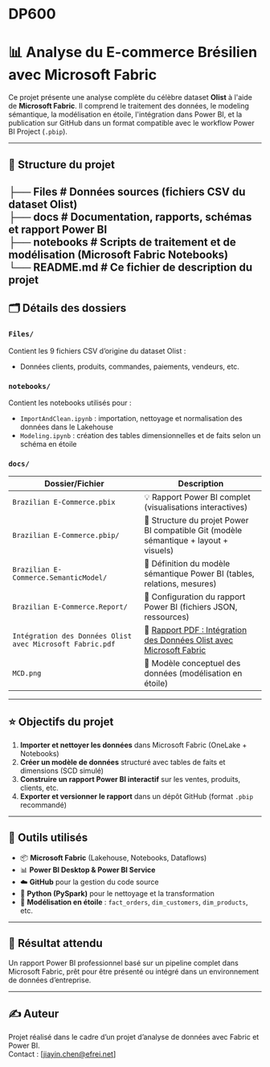 # DP600
# 📊 Analyse du E-commerce Brésilien avec Microsoft Fabric

Ce projet présente une analyse complète du célèbre dataset **Olist** à l'aide de **Microsoft Fabric**. Il comprend le traitement des données, le modeling sémantique, la modélisation en étoile, l'intégration dans Power BI, et la publication sur GitHub dans un format compatible avec le workflow Power BI Project (`.pbip`).

---

## 📁 Structure du projet
├── Files # Données sources (fichiers CSV du dataset Olist)  
├── docs # Documentation, rapports, schémas et rapport Power BI  
├── notebooks # Scripts de traitement et de modélisation (Microsoft Fabric Notebooks)  
└── README.md # Ce fichier de description du projet
---

## 🗂️ Détails des dossiers

### `Files/`
Contient les 9 fichiers CSV d’origine du dataset Olist :
- Données clients, produits, commandes, paiements, vendeurs, etc.

### `notebooks/`
Contient les notebooks utilisés pour :
- `ImportAndClean.ipynb` : importation, nettoyage et normalisation des données dans le Lakehouse
- `Modeling.ipynb` : création des tables dimensionnelles et de faits selon un schéma en étoile

### `docs/`

| Dossier/Fichier                                 | Description |
|-------------------------------------------------|-------------|
| `Brazilian E-Commerce.pbix`                     | 💡 Rapport Power BI complet (visualisations interactives) |
| `Brazilian E-Commerce.pbip/`                    | 📁 Structure du projet Power BI compatible Git (modèle sémantique + layout + visuels) |
| `Brazilian E-Commerce.SemanticModel/`           | 🔧 Définition du modèle sémantique Power BI (tables, relations, mesures) |
| `Brazilian E-Commerce.Report/`                  | 🎨 Configuration du rapport Power BI (fichiers JSON, ressources) |
| `Intégration des Données Olist avec Microsoft Fabric.pdf` | 📘 [Rapport PDF : Intégration des Données Olist avec Microsoft Fabric](docs/Int%C3%A9egration%20des%20Donn%C3%A9es%20Olist%20avec%20Microsoft%20Fabric.pdf) |
| `MCD.png`                                       | 🧩 Modèle conceptuel des données (modélisation en étoile) |

---

## ⭐ Objectifs du projet

1. **Importer et nettoyer les données** dans Microsoft Fabric (OneLake + Notebooks)
2. **Créer un modèle de données** structuré avec tables de faits et dimensions (SCD simulé)
3. **Construire un rapport Power BI interactif** sur les ventes, produits, clients, etc.
4. **Exporter et versionner le rapport** dans un dépôt GitHub (format `.pbip` recommandé)

---

## 🚀 Outils utilisés

- 📦 **Microsoft Fabric** (Lakehouse, Notebooks, Dataflows)
- 📊 **Power BI Desktop & Power BI Service**
- ☁️ **GitHub** pour la gestion du code source
- 🧪 **Python (PySpark)** pour le nettoyage et la transformation
- 🧱 **Modélisation en étoile** : `fact_orders`, `dim_customers`, `dim_products`, etc.

---

## 📌 Résultat attendu

Un rapport Power BI professionnel basé sur un pipeline complet dans Microsoft Fabric, prêt pour être présenté ou intégré dans un environnement de données d’entreprise.

---

## ✍️ Auteur

Projet réalisé dans le cadre d’un projet d’analyse de données avec Fabric et Power BI.  
Contact : [jiayin.chen@efrei.net]
